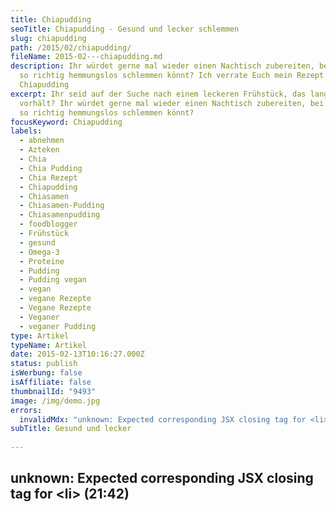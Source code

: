 ```yaml
---
title: Chiapudding
seoTitle: Chiapudding - Gesund und lecker schlemmen
slug: chiapudding
path: /2015/02/chiapudding/
fileName: 2015-02---chiapudding.md
description: Ihr würdet gerne mal wieder einen Nachtisch zubereiten, bei dem Ihr
  so richtig hemmungslos schlemmen könnt? Ich verrate Euch mein Rezept für
  Chiapudding
excerpt: Ihr seid auf der Suche nach einem leckeren Frühstück, das lange
  vorhält? Ihr würdet gerne mal wieder einen Nachtisch zubereiten, bei dem Ihr
  so richtig hemmungslos schlemmen könnt?
focusKeyword: Chiapudding
labels:
  - abnehmen
  - Azteken
  - Chia
  - Chia Pudding
  - Chia Rezept
  - Chiapudding
  - Chiasamen
  - Chiasamen-Pudding
  - Chiasamenpudding
  - foodblogger
  - Frühstück
  - gesund
  - Omega-3
  - Proteine
  - Pudding
  - Pudding vegan
  - vegan
  - vegane Rezepte
  - Vegane Rezepte
  - Veganer
  - veganer Pudding
type: Artikel
typeName: Artikel
date: 2015-02-13T10:16:27.000Z
status: publish
isWerbung: false
isAffiliate: false
thumbnailId: "9493"
image: /img/demo.jpg
errors:
  invalidMdx: "unknown: Expected corresponding JSX closing tag for <li> (21:42)"
subTitle: Gesund und lecker
  
---
```


## unknown: Expected corresponding JSX closing tag for &lt;li> (21:42)

<!--
![Chiapudding mit Blaubeeren](http://cardamonchai.com/wp-content/uploads/2015/02/img_3668-640x640.jpg "[ ](https://www.flickr.com/photos/99929697@N07/sets/)  Chiapudding mit Blaubeeren")

**Ihr seid auf der Suche nach einem leckeren Frühstück, das lange vorhält? Ihr
würdet gerne mal wieder einen Nachtisch zubereiten, bei dem Ihr so richtig
hemmungslos schlemmen könnt?**

Und dabei noch massenhaft Omega-3, Eisen, Proteine, Antioxidantien, Kalzium,
Magnesium, Vitamine und Ballaststoffe zu Euch nehmen? Und was für die Figur tun?
Geht nicht? Geht doch! Ich verrate Euch heute mein Grundrezept für Chia-Pudding.

Chia-Samen stammen von der Salvia Hispanica, dabei handelt es sich um eine
Salbei-Pflanze, die ihren Ursprung in Mexico hat. Inzwischen wird Chia
nachhaltig in vielen Ländern Südamerikas und in Australien angebaut. Die weißen
und schwarzen Samen galten bei den Azteken als Grundnahrungsmittel, heute kommen
sie vor allem auch als Hühnerfutter zum Einsatz, nachdem sie lange in
Vergessenheit geraten waren. Zu kaufen gibt es sie in jedem Bioladen,
Vegan-Onlinehandel, im Reformhaus und im gut sortierten Supermarkt.

## Zutaten (für 2 Portionen):<ul><li>

![Chiasamen](https://cardamonchai.files.wordpress.com/2015/02/img_3673.jpg?w=225 "[ ](https://www.flickr.com/photos/99929697@N07/sets)  Chiasamen")

2 Tassen Chiasamen</li><li>ca. 1/2 Liter Mandelmilch, Kokosmilch, Reismilch,
kalter Kakao, Vanillemilch oder Fruchtsaft (je nach Gusto)</li><li>Früchte,
Schokolade oder anderer Süßkram</li><li>Evtl. etwas Agavendicksaft oder
Apfelsüße</li></ul>

Wie Ihr seht, sind meine Angaben hier sehr vage, ihr könnt die Zutaten wirklich
ganz frei nach Eurem Geschmack wählen, wichtig sind nur die Chiasamen. Ihr könnt
z. B. mit kalten Kakao einen herrlichen Schokoladenpudding zaubern oder mit
verschiedenen Früchten einen tollen Fruchtspiegel zaubern.

## Chiapudding Zubereitung

![Ein Grundnahrungsmittel der Azteken](https://cardamonchai.files.wordpress.com/2015/02/img_3672.jpg?w=300 "[ ](https://www.flickr.com/photos/99929697@N07/sets)  Ein Grundnahrungsmittel der Azteken")

Die Chia-Samen zusammen mit der Pflanzenmilch oder dem Saft in eine
verschließbare Plastikdose oder ein Glas mit Deckel geben und in den Kühlschrank
stellen. Das Obst zum Auftauen aus dem Gefrierfach nehmen.

Die Chia-Samen am besten über Nacht in der Dose lassen und abends vor dem
Zubettgehen zwei bis drei Mal umrühren.

Morgens die Dose aus dem Kühlschrank nehmen und die Samen erneut gut umrühren.
Ihr könnt jetzt noch ein Bisschen Agavendicksaft oder Apfelsüße mit einrühren,
wenn Ihr es besonders süß mögt.

Die Masse mit einem Löffel vorsichtig in Schälchen anrichten und mit dem Obst,
der Schokolade, oder was Ihr sonst gerne als "Deko" verwenden möchtet darüber
geben. Ich esse am liebsten Blaubeeren dazu.

Voilà: Fertig ist der Chiapudding! Lasst es Euch schmecken!

Bis bald Anne &lt;3

<small> _Quellen: [Wikipedia](http://de.wikipedia.org/wiki/Mexikanische_Chia) ,
[CHIA SAMEN KAUFEN.de](http://www.chia-samen-kaufen.de/),
[chiasamen.info](http://www.chia-samen.info) _ </small>

-->

  